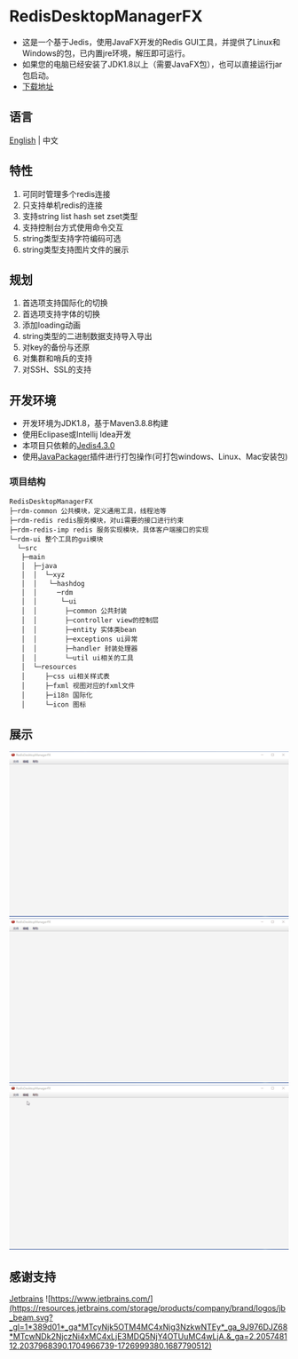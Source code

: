 # RedisDesktopManagerFX

- 这是一个基于Jedis，使用JavaFX开发的Redis GUI工具，并提供了Linux和Windows的包，已内置jre环境，解压即可运行。
- 如果您的电脑已经安装了JDK1.8以上（需要JavaFX包），也可以直接运行jar包启动。
- [下载地址](https://github.com/tanhuang2016/RedisDesktopManagerFX/releases)

## 语言
[English](README.en-US.md)  | 中文

## 特性

1. 可同时管理多个redis连接
2. 只支持单机redis的连接
3. 支持string list hash set zset类型
4. 支持控制台方式使用命令交互
5. string类型支持字符编码可选
6. string类型支持图片文件的展示

## 规划

1. 首选项支持国际化的切换
2. 首选项支持字体的切换
3. 添加loading动画
4. string类型的二进制数据支持导入导出
5. 对key的备份与还原
6. 对集群和哨兵的支持
7. 对SSH、SSL的支持

## 开发环境

- 开发环境为JDK1.8，基于Maven3.8.8构建
- 使用Eclipase或Intellij Idea开发
- 本项目只依赖的[Jedis4.3.0](https://github.com/redis/jedis)
- 使用[JavaPackager](https://github.com/fvarrui/JavaPackager)插件进行打包操作(可打包windows、Linux、Mac安装包)
### 项目结构

```text
RedisDesktopManagerFX
├─rdm-common 公共模块，定义通用工具，线程池等
├─rdm-redis redis服务模块，对ui需要的接口进行约束
├─rdm-redis-imp redis 服务实现模块，具体客户端接口的实现
└─rdm-ui 整个工具的gui模块
  └─src
   ├─main
   │  ├─java
   │  │  └─xyz
   │  │   └─hashdog
   │  │     ─rdm
   │  │      └─ui 
   │  │       ├─common 公共封装
   │  │       ├─controller view的控制层
   │  │       ├─entity 实体类bean
   │  │       ├─exceptions ui异常
   │  │       ├─handler 封装处理器
   │  │       └─util ui相关的工具
   │  └─resources 
   │     ├─css ui相关样式表
   │     ├─fxml 视图对应的fxml文件
   │     ├─i18n 国际化
   │     └─icon 图标
```

## 展示

![create.gif](doc%2Fimage%2Fcreate.gif)
![string.gif](doc%2Fimage%2Fstring.gif)
![other.gif](doc%2Fimage%2Fother.gif)

## 感谢支持

[Jetbrains](https://www.jetbrains.com/)
![https://www.jetbrains.com/](https://resources.jetbrains.com/storage/products/company/brand/logos/jb_beam.svg?_gl=1*389d01*_ga*MTcyNjk5OTM4MC4xNjg3NzkwNTEy*_ga_9J976DJZ68*MTcwNDk2NjczNi4xMC4xLjE3MDQ5NjY4OTUuMC4wLjA.&_ga=2.205748112.2037968390.1704966739-1726999380.1687790512)
